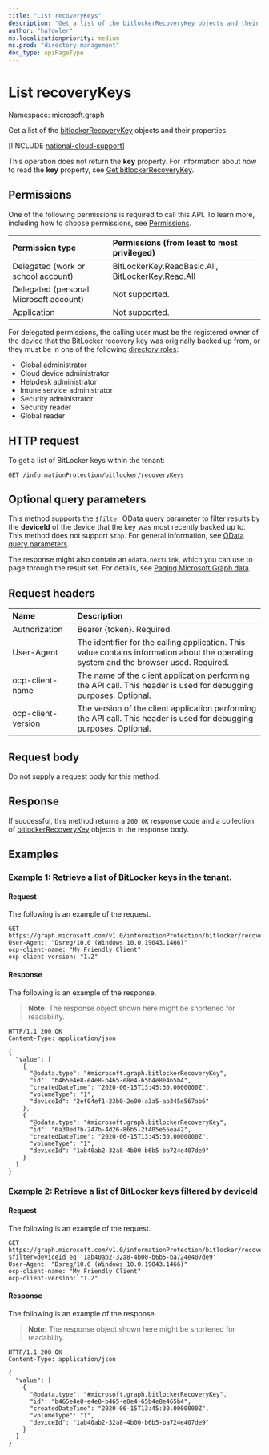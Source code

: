 ```yaml
---
title: "List recoveryKeys"
description: "Get a list of the bitlockerRecoveryKey objects and their properties."
author: "hafowler"
ms.localizationpriority: medium
ms.prod: "directory-management"
doc_type: apiPageType
---
```


# List recoveryKeys

Namespace: microsoft.graph

Get a list of the [bitlockerRecoveryKey](../resources/bitlockerrecoverykey.md) objects and their properties. 

[!INCLUDE [national-cloud-support](../../includes/all-clouds.md)]

This operation does not return the **key** property. For information about how to read the **key** property, see [Get bitlockerRecoveryKey](bitlockerrecoverykey-get.md).

## Permissions

One of the following permissions is required to call this API. To learn more, including how to choose permissions, see [Permissions](/graph/permissions-reference).

|Permission type|Permissions (from least to most privileged)|
|:---|:---|
|Delegated (work or school account)|BitLockerKey.ReadBasic.All, BitLockerKey.Read.All|
|Delegated (personal Microsoft account)|Not supported.|
|Application|Not supported.|

For delegated permissions, the calling user must be the registered owner of the device that the BitLocker recovery key was originally backed up from, or they must be in one of the following [directory roles](/azure/active-directory/roles/permissions-reference):

* Global administrator
* Cloud device administrator
* Helpdesk administrator
* Intune service administrator
* Security administrator
* Security reader
* Global reader

## HTTP request

To get a list of BitLocker keys within the tenant:

<!-- {
  "blockType": "ignored"
}
-->

``` http
GET /informationProtection/bitlocker/recoveryKeys
```

## Optional query parameters

This method supports the `$filter` OData query parameter to filter results by the **deviceId** of the device that the key was most recently backed up to. This method does not support `$top`. For general information, see [OData query parameters](/graph/query-parameters).

The response might also contain an `odata.nextLink`, which you can use to page through the result set. For details, see [Paging Microsoft Graph data](/graph/paging).

## Request headers

|Name|Description|
|:---|:---|
|Authorization|Bearer {token}. Required.|
|User-Agent|The identifier for the calling application. This value contains information about the operating system and the browser used. Required.|
|ocp-client-name|The name of the client application performing the API call. This header is used for debugging purposes. Optional.|
|ocp-client-version|The version of the client application performing the API call. This header is used for debugging purposes. Optional.|

## Request body

Do not supply a request body for this method.

## Response

If successful, this method returns a `200 OK` response code and a collection of [bitlockerRecoveryKey](../resources/bitlockerrecoverykey.md) objects in the response body.

## Examples

### Example 1: Retrieve a list of BitLocker keys in the tenant.

#### Request

The following is an example of the request.


<!-- {
  "blockType": "request",
  "name": "list_bitlockerrecoverykey"
}
-->
```http
GET https://graph.microsoft.com/v1.0/informationProtection/bitlocker/recoveryKeys
User-Agent: "Dsreg/10.0 (Windows 10.0.19043.1466)"
ocp-client-name: "My Friendly Client"
ocp-client-version: "1.2"
```


#### Response

The following is an example of the response.

>**Note:** The response object shown here might be shortened for readability.
<!-- {
  "blockType": "response",
  "truncated": true,
  "@odata.type": "Collection(microsoft.graph.bitlockerRecoveryKey)"
}
-->

```http
HTTP/1.1 200 OK
Content-Type: application/json

{
  "value": [
    {
      "@odata.type": "#microsoft.graph.bitlockerRecoveryKey",
      "id": "b465e4e8-e4e8-b465-e8e4-65b4e8e465b4",
      "createdDateTime": "2020-06-15T13:45:30.0000000Z",
      "volumeType": "1",
      "deviceId": "2ef04ef1-23b0-2e00-a3a5-ab345e567ab6"
    },
    {
      "@odata.type": "#microsoft.graph.bitlockerRecoveryKey",
      "id": "6a30ed7b-247b-4d26-86b5-2f405e55ea42",
      "createdDateTime": "2020-06-15T13:45:30.0000000Z",
      "volumeType": "1",
      "deviceId": "1ab40ab2-32a8-4b00-b6b5-ba724e407de9"
    }
  ]
}
```

### Example 2: Retrieve a list of BitLocker keys filtered by **deviceId**

#### Request

The following is an example of the request.



<!-- {
  "blockType": "request",
  "name": "list_bitlockerrecoverykey_filter_deviceId"
}
-->
```http
GET https://graph.microsoft.com/v1.0/informationProtection/bitlocker/recoveryKeys?$filter=deviceId eq '1ab40ab2-32a8-4b00-b6b5-ba724e407de9'
User-Agent: "Dsreg/10.0 (Windows 10.0.19043.1466)"
ocp-client-name: "My Friendly Client"
ocp-client-version: "1.2"
```


#### Response

The following is an example of the response.

>**Note:** The response object shown here might be shortened for readability.
<!-- {
  "blockType": "response",
  "truncated": true,
  "@odata.type": "Collection(microsoft.graph.bitlockerRecoveryKey)"
}
-->
``` http
HTTP/1.1 200 OK
Content-Type: application/json

{
  "value": [
    {
      "@odata.type": "#microsoft.graph.bitlockerRecoveryKey",
      "id": "b465e4e8-e4e8-b465-e8e4-65b4e8e465b4",
      "createdDateTime": "2020-06-15T13:45:30.0000000Z",
      "volumeType": "1",
      "deviceId": "1ab40ab2-32a8-4b00-b6b5-ba724e407de9"
    }
  ]
}
```
